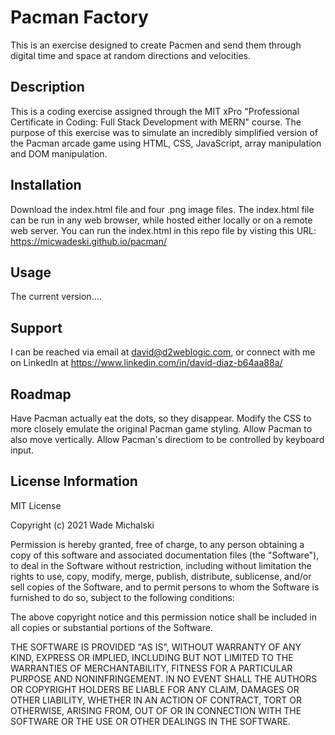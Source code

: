 # Pacman Factory

This is an exercise designed to create Pacmen and send them through digital time and space at random directions and velocities.

## Description

This is a coding exercise assigned through the MIT xPro "Professional Certificate in Coding: Full Stack Development with MERN" course. The purpose of this exercise was to simulate an incredibly simplified version of the Pacman arcade game using HTML, CSS, JavaScript, array manipulation and DOM manipulation.

## Installation

Download the index.html file and four .png image files. The index.html file can be run in any web browser, while hosted either locally or on a remote web server. You can run the index.html in this repo file by visting this URL: https://micwadeski.github.io/pacman/

## Usage

The current version....

## Support

I can be reached via email at david@d2weblogic.com, or connect with me on LinkedIn at https://www.linkedin.com/in/david-diaz-b64aa88a/

## Roadmap

Have Pacman actually eat the dots, so they disappear.
Modify the CSS to more closely emulate the original Pacman game styling.
Allow Pacman to also move vertically.
Allow Pacman's directiom to be controlled by keyboard input.

## License Information

MIT License

Copyright (c) 2021 Wade Michalski

Permission is hereby granted, free of charge, to any person obtaining a copy
of this software and associated documentation files (the "Software"), to deal
in the Software without restriction, including without limitation the rights
to use, copy, modify, merge, publish, distribute, sublicense, and/or sell
copies of the Software, and to permit persons to whom the Software is
furnished to do so, subject to the following conditions:

The above copyright notice and this permission notice shall be included in all
copies or substantial portions of the Software.

THE SOFTWARE IS PROVIDED "AS IS", WITHOUT WARRANTY OF ANY KIND, EXPRESS OR
IMPLIED, INCLUDING BUT NOT LIMITED TO THE WARRANTIES OF MERCHANTABILITY,
FITNESS FOR A PARTICULAR PURPOSE AND NONINFRINGEMENT. IN NO EVENT SHALL THE
AUTHORS OR COPYRIGHT HOLDERS BE LIABLE FOR ANY CLAIM, DAMAGES OR OTHER
LIABILITY, WHETHER IN AN ACTION OF CONTRACT, TORT OR OTHERWISE, ARISING FROM,
OUT OF OR IN CONNECTION WITH THE SOFTWARE OR THE USE OR OTHER DEALINGS IN THE
SOFTWARE.

